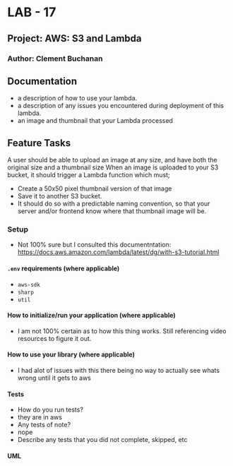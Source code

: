# LAB - 17

## Project: AWS: S3 and Lambda

### Author: Clement Buchanan


## Documentation

- a description of how to use your lambda.
- a description of any issues you encountered during deployment of this lambda.
- an image and thumbnail that your Lambda processed

## Feature Tasks

A user should be able to upload an image at any size, and have both the original size and a thumbnail size
When an image is uploaded to your S3 bucket, it should trigger a Lambda function which must;
  - Create a 50x50 pixel thumbnail version of that image
  - Save it to another S3 bucket.
  - It should do so with a predictable naming convention, so that your server and/or frontend know where that thumbnail image will be.

### Setup

- Not 100% sure but I consulted this documentntation: https://docs.aws.amazon.com/lambda/latest/dg/with-s3-tutorial.html

#### `.env` requirements (where applicable)

- `aws-sdk`
- `sharp`
- `util`

#### How to initialize/run your application (where applicable)

- I am not 100% certain as to how this thing works. Still referencing video resources to figure it out.

#### How to use your library (where applicable)

- I had alot of issues with this there being no way to actually see whats wrong until it gets to aws

#### Tests

- How do you run tests?
- they are in aws
- Any tests of note?
- nope
- Describe any tests that you did not complete, skipped, etc

#### UML

